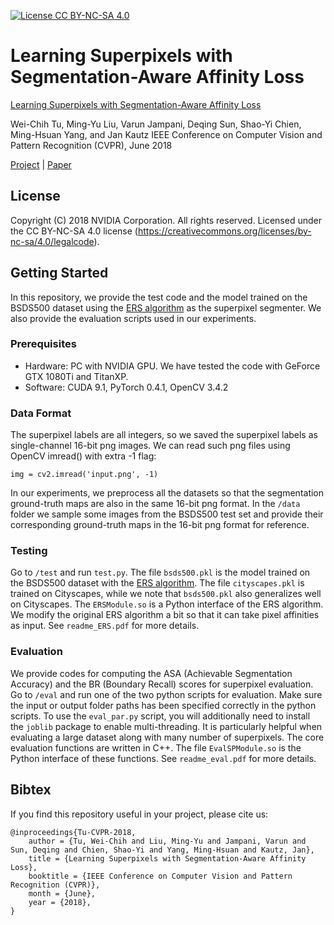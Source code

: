 [![License CC BY-NC-SA 4.0](https://img.shields.io/badge/license-CC4.0-blue.svg)](https://raw.githubusercontent.com/NVIDIA/FastPhotoStyle/master/LICENSE.md)

# Learning Superpixels with Segmentation-Aware Affinity Loss
[Learning Superpixels with Segmentation-Aware Affinity Loss](https://sites.google.com/site/wctu1009/cvpr18_superpixel) 

Wei-Chih Tu, Ming-Yu Liu, Varun Jampani, Deqing Sun, Shao-Yi Chien, Ming-Hsuan Yang, and Jan Kautz
IEEE Conference on Computer Vision and Pattern Recognition (CVPR), June 2018

[Project](https://sites.google.com/site/wctu1009/cvpr18_superpixel) | [Paper](http://openaccess.thecvf.com/content_cvpr_2018/html/Tu_Learning_Superpixels_With_CVPR_2018_paper.html)

## License

Copyright (C) 2018 NVIDIA Corporation.  All rights reserved.
Licensed under the CC BY-NC-SA 4.0 license (https://creativecommons.org/licenses/by-nc-sa/4.0/legalcode). 

## Getting Started

In this repository, we provide the test code and the model trained on the BSDS500 dataset using the [ERS algorithm](https://github.com/mingyuliutw/EntropyRateSuperpixel) as the superpixel segmenter. We also provide the evaluation scripts used in our experiments.

### Prerequisites

* Hardware: PC with NVIDIA GPU. We have tested the code with GeForce GTX 1080Ti and TitanXP.
* Software: CUDA 9.1, PyTorch 0.4.1, OpenCV 3.4.2

### Data Format

The superpixel labels are all integers, so we saved the superpixel labels as single-channel 16-bit png images.
We can read such png files using OpenCV imread() with extra -1 flag:
```
img = cv2.imread('input.png', -1)
```
In our experiments, we preprocess all the datasets so that the segmentation ground-truth maps are also in the same 16-bit png format.
In the ```/data``` folder we sample some images from the BSDS500 test set and provide their corresponding ground-truth maps in the 16-bit png format for reference.

### Testing

Go to ```/test``` and run ```test.py```.
The file ```bsds500.pkl``` is the model trained on the BSDS500 dataset with the [ERS algorithm](https://github.com/mingyuliutw/EntropyRateSuperpixel).
The file ```cityscapes.pkl``` is trained on Cityscapes, while we note that ```bsds500.pkl``` also generalizes well on Cityscapes.
The ```ERSModule.so``` is a Python interface of the ERS algorithm.
We modify the original ERS algorithm a bit so that it can take pixel affinities as input. See ```readme_ERS.pdf``` for more details.

### Evaluation

We provide codes for computing the ASA (Achievable Segmentation Accuracy) and the BR (Boundary Recall) scores for superpixel evaluation.
Go to ```/eval``` and run one of the two python scripts for evaluation. 
Make sure the input or output folder paths has been specified correctly in the python scripts.
To use the ```eval_par.py``` script, you will additionally need to install the ```joblib``` package to enable multi-threading.
It is particularly helpful when evaluating a large dataset along with many number of superpixels.
The core evaluation functions are written in C++. The file ```EvalSPModule.so``` is the Python interface of these functions.
See ```readme_eval.pdf``` for more details.

## Bibtex

If you find this repository useful in your project, please cite us:
```
@inproceedings{Tu-CVPR-2018,
    author = {Tu, Wei-Chih and Liu, Ming-Yu and Jampani, Varun and Sun, Deqing and Chien, Shao-Yi and Yang, Ming-Hsuan and Kautz, Jan},
    title = {Learning Superpixels with Segmentation-Aware Affinity Loss},
    booktitle = {IEEE Conference on Computer Vision and Pattern Recognition (CVPR)},
    month = {June},
    year = {2018},
}
```
